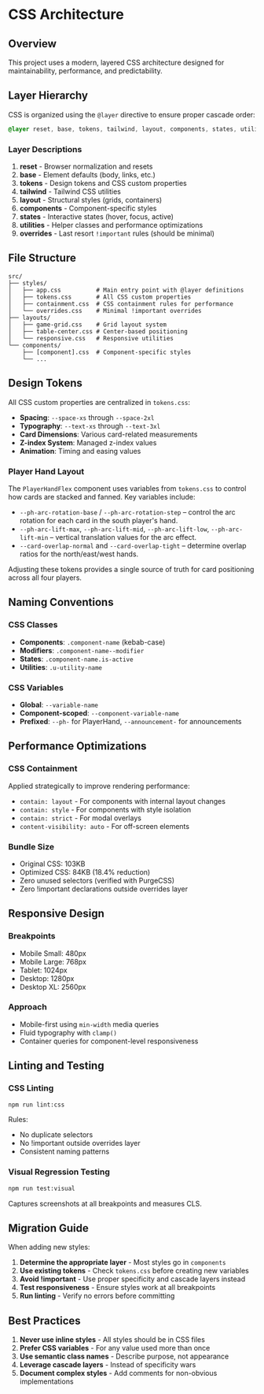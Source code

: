 # CSS Architecture

## Overview

This project uses a modern, layered CSS architecture designed for maintainability, performance, and predictability.

## Layer Hierarchy

CSS is organized using the `@layer` directive to ensure proper cascade order:

```css
@layer reset, base, tokens, tailwind, layout, components, states, utilities, overrides;
```

### Layer Descriptions

1. **reset** - Browser normalization and resets
2. **base** - Element defaults (body, links, etc.)
3. **tokens** - Design tokens and CSS custom properties
4. **tailwind** - Tailwind CSS utilities
5. **layout** - Structural styles (grids, containers)
6. **components** - Component-specific styles
7. **states** - Interactive states (hover, focus, active)
8. **utilities** - Helper classes and performance optimizations
9. **overrides** - Last resort `!important` rules (should be minimal)

## File Structure

```
src/
├── styles/
│   ├── app.css          # Main entry point with @layer definitions
│   ├── tokens.css       # All CSS custom properties
│   ├── containment.css  # CSS containment rules for performance
│   └── overrides.css    # Minimal !important overrides
├── layouts/
│   ├── game-grid.css    # Grid layout system
│   ├── table-center.css # Center-based positioning
│   └── responsive.css   # Responsive utilities
└── components/
    ├── [component].css  # Component-specific styles
    └── ...
```

## Design Tokens

All CSS custom properties are centralized in `tokens.css`:

- **Spacing**: `--space-xs` through `--space-2xl`
- **Typography**: `--text-xs` through `--text-3xl`
- **Card Dimensions**: Various card-related measurements
- **Z-index System**: Managed z-index values
- **Animation**: Timing and easing values

### Player Hand Layout

The `PlayerHandFlex` component uses variables from `tokens.css` to control
how cards are stacked and fanned. Key variables include:

- `--ph-arc-rotation-base` / `--ph-arc-rotation-step` – control the arc rotation
  for each card in the south player's hand.
- `--ph-arc-lift-max`, `--ph-arc-lift-mid`, `--ph-arc-lift-low`, `--ph-arc-lift-min`
  – vertical translation values for the arc effect.
- `--card-overlap-normal` and `--card-overlap-tight` – determine overlap ratios
  for the north/east/west hands.

Adjusting these tokens provides a single source of truth for card positioning
across all four players.

## Naming Conventions

### CSS Classes
- **Components**: `.component-name` (kebab-case)
- **Modifiers**: `.component-name--modifier`
- **States**: `.component-name.is-active`
- **Utilities**: `.u-utility-name`

### CSS Variables
- **Global**: `--variable-name`
- **Component-scoped**: `--component-variable-name`
- **Prefixed**: `--ph-` for PlayerHand, `--announcement-` for announcements

## Performance Optimizations

### CSS Containment
Applied strategically to improve rendering performance:
- `contain: layout` - For components with internal layout changes
- `contain: style` - For components with style isolation
- `contain: strict` - For modal overlays
- `content-visibility: auto` - For off-screen elements

### Bundle Size
- Original CSS: 103KB
- Optimized CSS: 84KB (18.4% reduction)
- Zero unused selectors (verified with PurgeCSS)
- Zero !important declarations outside overrides layer

## Responsive Design

### Breakpoints
- Mobile Small: 480px
- Mobile Large: 768px
- Tablet: 1024px
- Desktop: 1280px
- Desktop XL: 2560px

### Approach
- Mobile-first using `min-width` media queries
- Fluid typography with `clamp()`
- Container queries for component-level responsiveness

## Linting and Testing

### CSS Linting
```bash
npm run lint:css
```

Rules:
- No duplicate selectors
- No !important outside overrides layer
- Consistent naming patterns

### Visual Regression Testing
```bash
npm run test:visual
```

Captures screenshots at all breakpoints and measures CLS.

## Migration Guide

When adding new styles:

1. **Determine the appropriate layer** - Most styles go in `components`
2. **Use existing tokens** - Check `tokens.css` before creating new variables
3. **Avoid !important** - Use proper specificity and cascade layers instead
4. **Test responsiveness** - Ensure styles work at all breakpoints
5. **Run linting** - Verify no errors before committing

## Best Practices

1. **Never use inline styles** - All styles should be in CSS files
2. **Prefer CSS variables** - For any value used more than once
3. **Use semantic class names** - Describe purpose, not appearance
4. **Leverage cascade layers** - Instead of specificity wars
5. **Document complex styles** - Add comments for non-obvious implementations